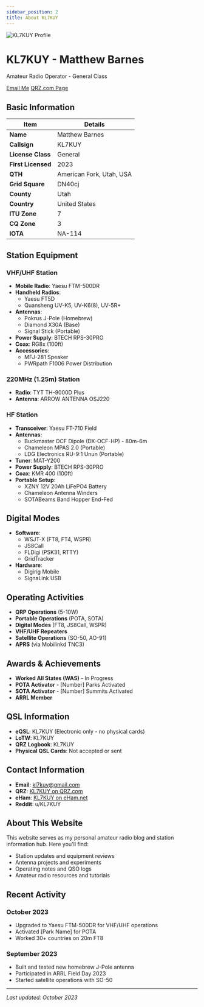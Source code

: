 ```yaml
---
sidebar_position: 2
title: About KL7KUY
---
```


<div style={{textAlign: 'center'}}>
  <img src="/img/profile.jpg" alt="KL7KUY Profile" style={{borderRadius: '50%', marginBottom: '1rem', width: '200px', height: '200px', objectFit: 'cover'}}/>
  <h1>KL7KUY - Matthew Barnes</h1>
  <p>Amateur Radio Operator - General Class</p>
  <div style={{display: 'flex', justifyContent: 'center', gap: '1rem', margin: '1rem 0'}}>
    <a href="mailto:kl7kuy@gmail.com" className="button button--primary">Email Me</a>
    <a href="https://www.qrz.com/db/KL7KUY" className="button button--secondary" target="_blank" rel="noopener noreferrer">QRZ.com Page</a>
  </div>
</div>

## Basic Information

| Item | Details |
|------|---------|
| **Name** | Matthew Barnes |
| **Callsign** | KL7KUY |
| **License Class** | General |
| **First Licensed** | 2023 |
| **QTH** | American Fork, Utah, USA |
| **Grid Square** | DN40cj |
| **County** | Utah |
| **Country** | United States |
| **ITU Zone** | 7 |
| **CQ Zone** | 3 |
| **IOTA** | NA-114 |

## Station Equipment

### VHF/UHF Station
- **Mobile Radio**: Yaesu FTM-500DR
- **Handheld Radios**: 
  - Yaesu FT5D
  - Quansheng UV-K5, UV-K6(8), UV-5R+
- **Antennas**: 
  - Pokrus J-Pole (Homebrew)
  - Diamond X30A (Base)
  - Signal Stick (Portable)
- **Power Supply**: BTECH RPS-30PRO
- **Coax**: RG8x (100ft)
- **Accessories**:
  - MFJ-281 Speaker
  - PWRpath F1006 Power Distribution

### 220MHz (1.25m) Station
- **Radio**: TYT TH-9000D Plus
- **Antenna**: ARROW ANTENNA OSJ220

### HF Station
- **Transceiver**: Yaesu FT-710 Field
- **Antennas**:
  - Buckmaster OCF Dipole (DX-OCF-HP) - 80m-6m
  - Chameleon MPAS 2.0 (Portable)
  - LDG Electronics RU-9:1 Unun (Portable)
- **Tuner**: MAT-Y200
- **Power Supply**: BTECH RPS-30PRO
- **Coax**: KMR 400 (100ft)
- **Portable Setup**:
  - XZNY 12V 20Ah LiFePO4 Battery
  - Chameleon Antenna Winders
  - SOTABeams Band Hopper End-Fed

## Digital Modes
- **Software**:
  - WSJT-X (FT8, FT4, WSPR)
  - JS8Call
  - FLDigi (PSK31, RTTY)
  - GridTracker
- **Hardware**:
  - Digirig Mobile
  - SignaLink USB

## Operating Activities
- **QRP Operations** (5-10W)
- **Portable Operations** (POTA, SOTA)
- **Digital Modes** (FT8, JS8Call, WSPR)
- **VHF/UHF Repeaters**
- **Satellite Operations** (SO-50, AO-91)
- **APRS** (via Mobilinkd TNC3)

## Awards & Achievements
- **Worked All States (WAS)** - In Progress
- **POTA Activator** - [Number] Parks Activated
- **SOTA Activator** - [Number] Summits Activated
- **ARRL Member**

## QSL Information
- **eQSL**: KL7KUY (Electronic only - no physical cards)
- **LoTW**: KL7KUY
- **QRZ Logbook**: KL7KUY
- **Physical QSL Cards**: Not accepted or sent

## Contact Information
- **Email**: [kl7kuy@gmail.com](mailto:kl7kuy@gmail.com)
- **QRZ**: [KL7KUY on QRZ.com](https://www.qrz.com/db/KL7KUY)
- **eHam**: [KL7KUY on eHam.net](https://www.eham.net/)
- **Reddit**: u/KL7KUY

## About This Website
This website serves as my personal amateur radio blog and station information hub. Here you'll find:

- Station updates and equipment reviews
- Antenna projects and experiments
- Operating notes and QSO logs
- Amateur radio resources and tutorials

## Recent Activity

### October 2023
- Upgraded to Yaesu FTM-500DR for VHF/UHF operations
- Activated [Park Name] for POTA
- Worked 30+ countries on 20m FT8

### September 2023
- Built and tested new homebrew J-Pole antenna
- Participated in ARRL Field Day 2023
- Started satellite operations with SO-50

---
*Last updated: October 2023*